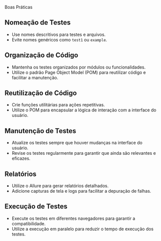 Boas Práticas

## Nomeação de Testes

- Use nomes descritivos para testes e arquivos.
- Evite nomes genéricos como `test1` ou `example`.

## Organização de Código

- Mantenha os testes organizados por módulos ou funcionalidades.
- Utilize o padrão Page Object Model (POM) para reutilizar código e facilitar a manutenção.

## Reutilização de Código

- Crie funções utilitárias para ações repetitivas.
- Utilize o POM para encapsular a lógica de interação com a interface do usuário.

## Manutenção de Testes

- Atualize os testes sempre que houver mudanças na interface do usuário.
- Revise os testes regularmente para garantir que ainda são relevantes e eficazes.

## Relatórios

- Utilize o Allure para gerar relatórios detalhados.
- Adicione capturas de tela e logs para facilitar a depuração de falhas.

## Execução de Testes

- Execute os testes em diferentes navegadores para garantir a compatibilidade.
- Utilize a execução em paralelo para reduzir o tempo de execução dos testes.